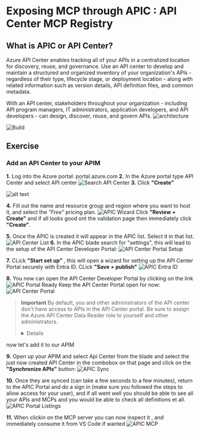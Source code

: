 # Exposing MCP through APIC : API Center MCP Registry
## What is APIC or API Center?
Azure API Center enables tracking all of your APIs in a centralized location for discovery, reuse, and governance. Use an API center to develop and maintain a structured and organized inventory of your organization's APIs - regardless of their type, lifecycle stage, or deployment location - along with related information such as version details, API definition files, and common metadata.

With an API center, stakeholders throughout your organization - including API program managers, IT administrators, application developers, and API developers - can design, discover, reuse, and govern APIs.
![architecture](.\assets\APIMAPIC.png)

![Build](.\assets\apicbuild.png)



## Exercise
### Add an API Center to your APIM
**1.** Log into the Azure portal: portal.azure.com
**2.** In the Azure portal type API Center and select API center
![ Search API Center](.\assets\apic.png)
**3.** Click **"Create"**

![alt text](.\assets\apiccreate.png)

**4.** Fill out the name and resource group and region where you want to host it, and select the *"Free"* pricing plan. 
![APIC Wizard](.\assets\apicwiz.png)
Click **"Review + Create"** and if all looks good ont the validation page then immediately click **"Create"**.

**5.** Once the APIC is created it will appear in the APIC list. Select it in that list. 
![API Center List](.\assets\apiclist.png)
**6.** In the APIC blade search for "settings", this will lead to the setup of the API Center Developer Portal:
![API Center Portal Setup](.\assets\apicportalsetup.png)

**7.** CLick **"Start set up"** , this will open a wizard for setting up the API Center Portal securely with Entra ID. CLick **"Save + publish"**
![APIC Entra ID](.\assets\apicwizentra.png)

**8.** You now can open the API Center Developer Portal by clicking on the link 
![APIC Portal Ready](.\assets\apicportalenabled.png)
Keep the API Center Portal open for now:
![API Center Portal](.\assets\apicportal.png)
>**Important**
>By default, you and other administrators of the API center don't have access to APIs in the API Center portal. Be sure to assign the Azure API Center Data Reader role to yourself and other administrators.
><details><i>
>To enable sign-in, assign the Azure API Center Data Reader role to users or groups in your organization, scoped to your API center.
>
>For detailed prerequisites and steps to assign a role to users and groups, see Assign Azure roles using the Azure portal. Brief steps follow:
>
>1. In the Azure portal, navigate to your API center.
>2. In the left menu, select Access control (IAM) > + Add role assignment.
>3. In the Add role assignment pane, set the values as follows:
>4. On the Role page, search for and select Azure API Center Data Reader. Select Next.
>5. On the Members page, In Assign access to, select User, group, or service principal > + Select members.
>6. On the Select members page, search for and select the users or groups to assign the role to.
>7. Click Select and then Next.
>8. Review the role assignment, and select Review + assign.
>    </i>
></details>

now let's add it to our APIM

**9.** Open up your APIM and select Api Center from the blade and select the just now created API Center in the combobox on that page and click on the **"Synchronize APIs"** button:
![APIC Sync](.\assets\apicsync.png)

**10.** Once they are synced (can take a few seconds to a few minutes), return to the APIC Portal and do a sign in (make sure you followed the steps to allow access for your user), and if all went well you should be able to see all your APIs and MCPs and you would be able to check all definitions et all.
![APIC Portal Listings](.\assets\apicportallisting.png)

**11.** When clickin on the MCP server you can now inspect it , and immediately consume it from VS Code if wanted 
![APIC MCP](.\assets\apicmcpdetails.png)
